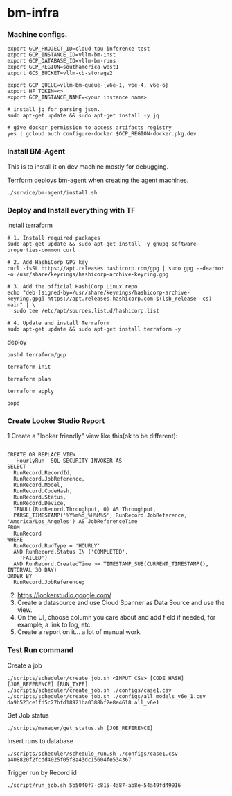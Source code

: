# bm-infra

### Machine configs.

```
export GCP_PROJECT_ID=cloud-tpu-inference-test
export GCP_INSTANCE_ID=vllm-bm-inst
export GCP_DATABASE_ID=vllm-bm-runs
export GCP_REGION=southamerica-west1
export GCS_BUCKET=vllm-cb-storage2

export GCP_QUEUE=vllm-bm-queue-{v6e-1, v6e-4, v6e-6}
export HF_TOKEN=<>
export GCP_INSTANCE_NAME=<your instance name>

# install jq for parsing json.
sudo apt-get update && sudo apt-get install -y jq

# give docker permission to access artifacts registry
yes | gcloud auth configure-docker $GCP_REGION-docker.pkg.dev

```

### Install BM-Agent

This is to install it on dev machine mostly for debugging. 

Terrform deploys bm-agent when creating the agent machines.

```
./service/bm-agent/install.sh 
```

### Deploy and Install everything with TF

install terraform

```
# 1. Install required packages
sudo apt-get update && sudo apt-get install -y gnupg software-properties-common curl

# 2. Add HashiCorp GPG key
curl -fsSL https://apt.releases.hashicorp.com/gpg | sudo gpg --dearmor -o /usr/share/keyrings/hashicorp-archive-keyring.gpg

# 3. Add the official HashiCorp Linux repo
echo "deb [signed-by=/usr/share/keyrings/hashicorp-archive-keyring.gpg] https://apt.releases.hashicorp.com $(lsb_release -cs) main" | \
  sudo tee /etc/apt/sources.list.d/hashicorp.list

# 4. Update and install Terraform
sudo apt-get update && sudo apt-get install terraform -y
```

deploy

```
pushd terraform/gcp

terraform init

terraform plan

terraform apply

popd
```

### Create Looker Studio Report

1   Create a "looker friendly" view like this(ok to be different): 

```

CREATE OR REPLACE VIEW
  `HourlyRun` SQL SECURITY INVOKER AS
SELECT
  RunRecord.RecordId,
  RunRecord.JobReference,
  RunRecord.Model,
  RunRecord.CodeHash,
  RunRecord.Status,
  RunRecord.Device,
  IFNULL(RunRecord.Throughput, 0) AS Throughput, 
  PARSE_TIMESTAMP('%Y%m%d_%H%M%S', RunRecord.JobReference, 'America/Los_Angeles') AS JobReferenceTime
FROM
  RunRecord
WHERE
  RunRecord.RunType = 'HOURLY'
  AND RunRecord.Status IN ('COMPLETED',
    'FAILED')
  AND RunRecord.CreatedTime >= TIMESTAMP_SUB(CURRENT_TIMESTAMP(), INTERVAL 30 DAY)
ORDER BY
  RunRecord.JobReference;

```

2.  https://lookerstudio.google.com/
3.  Create a datasource and use Cloud Spanner as Data Source and use the view.
4.  On the UI, choose column you care about and add field if needed, for example, a link to log, etc.
5.  Create a report on it... a lot of manual work.

### Test Run command

Create a job

```
./scripts/scheduler/create_job.sh <INPUT_CSV> [CODE_HASH] [JOB_REFERENCE] [RUN_TYPE]
./scripts/scheduler/create_job.sh ./configs/case1.csv
./scripts/scheduler/create_job.sh ./configs/all_models_v6e_1.csv da9b523ce1fd5c27bfd18921ba0388bf2e8e4618 all_v6e1
```

Get Job status

```
./scripts/manager/get_status.sh [JOB_REFERENCE]

```

Insert runs to database

```
./scripts/scheduler/schedule_run.sh ./configs/case1.csv a408820f2fcdd4025f05f8a43dc15604fe534367
```

Trigger run by Record id

```
./script/run_job.sh 5b5040f7-c815-4a87-ab8e-54a49fd49916
```

